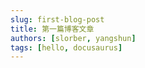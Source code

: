```yaml
---
slug: first-blog-post
title: 第一篇博客文章
authors: [slorber, yangshun]
tags: [hello, docusaurus]
---
```

